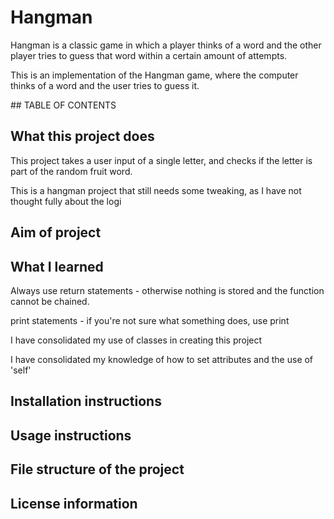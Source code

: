# Hangman
Hangman is a classic game in which a player thinks of a word and the other player tries to guess that word within a certain amount of attempts.

This is an implementation of the Hangman game, where the computer thinks of a word and the user tries to guess it. 


## TABLE OF CONTENTS

## What this project does
This project takes a user input of a single letter, and checks if the letter is part of the random fruit word. 

This is a hangman project that still needs some tweaking, as I have not thought fully about the logi

## Aim of project 
## What I learned
Always use return statements - otherwise nothing is stored and the function cannot be chained. 

print statements - if you're not sure what something does, use print 

I have consolidated my use of classes in creating this project 

I have consolidated my knowledge of how to set attributes and the use of 'self'

## Installation instructions

## Usage instructions 


## File structure of the project

## License information

